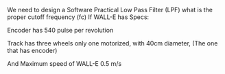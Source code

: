 We need to design a Software Practical Low Pass Filter (LPF) what is the proper cutoff frequency (fc) If WALL-E has Specs:

Encoder has 540 pulse per revolution

Track has three wheels only one motorized, with 40cm diameter, (The one that has encoder)

And Maximum speed of WALL-E 0.5 m/s
